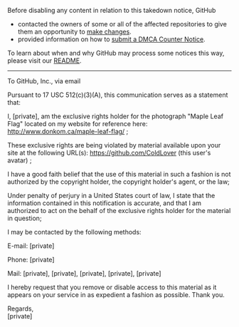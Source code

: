 Before disabling any content in relation to this takedown notice, GitHub
- contacted the owners of some or all of the affected repositories to give them an opportunity to [make changes](https://docs.github.com/en/github/site-policy/dmca-takedown-policy#a-how-does-this-actually-work).
- provided information on how to [submit a DMCA Counter Notice](https://docs.github.com/en/articles/guide-to-submitting-a-dmca-counter-notice).

To learn about when and why GitHub may process some notices this way, please visit our [README](https://github.com/github/dmca/blob/master/README.md).

---

To GitHub, Inc., via email

Pursuant to 17 USC 512(c)(3)(A), this communication serves as a statement that:

I, [private], am the exclusive rights holder for the photograph "Maple Leaf Flag" located on my website for reference here: http://www.donkom.ca/maple-leaf-flag/ ;

These exclusive rights are being violated by material available upon your site at the following URL(s): https://github.com/ColdLover (this user's avatar) ;

I have a good faith belief that the use of this material in such a fashion is not authorized by the copyright holder, the copyright holder's agent, or the law;

Under penalty of perjury in a United States court of law, I state that the information contained in this notification is accurate, and that I am authorized to act on the behalf of the exclusive rights holder for the material in question;

I may be contacted by the following methods:

E-mail: [private]

Phone: [private]

Mail: [private], [private], [private], [private], [private]

I hereby request that you remove or disable access to this material as it appears on your service in as expedient a fashion as possible. Thank you.

Regards,  
[private]
